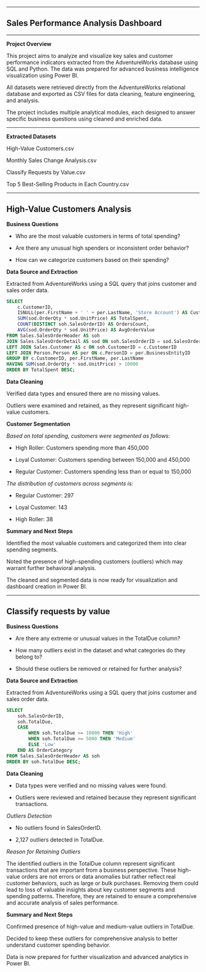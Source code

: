 ------
Sales Performance Analysis Dashboard
-----

---
**Project Overview**

This project aims to analyze and visualize key sales and customer performance indicators extracted from the AdventureWorks database using SQL and Python. The data was prepared for advanced business intelligence visualization using Power BI.

All datasets were retrieved directly from the AdventureWorks relational database and exported as CSV files for data cleaning, feature engineering, and analysis.

The project includes multiple analytical modules, each designed to answer specific business questions using cleaned and enriched data.

---
**Extracted Datasets**

High-Value Customers.csv

Monthly Sales Change Analysis.csv

Classify Requests by Value.csv

Top 5 Best-Selling Products in Each Country.csv

-------

High-Value Customers Analysis
----
**Business Questions**

- Who are the most valuable customers in terms of total spending?

- Are there any unusual high spenders or inconsistent order behavior?

- How can we categorize customers based on their spending?

**Data Source and Extraction**

Extracted from AdventureWorks using a SQL query that joins customer and sales order data.

```sql
SELECT 
    c.CustomerID,
    ISNULL(per.FirstName + ' ' + per.LastName, 'Store Account') AS CustomerName,
    SUM(sod.OrderQty * sod.UnitPrice) AS TotalSpent,
    COUNT(DISTINCT soh.SalesOrderID) AS OrdersCount,
    AVG(sod.OrderQty * sod.UnitPrice) AS AvgOrderValue
FROM Sales.SalesOrderHeader AS soh
JOIN Sales.SalesOrderDetail AS sod ON soh.SalesOrderID = sod.SalesOrderID
LEFT JOIN Sales.Customer AS c ON soh.CustomerID = c.CustomerID
LEFT JOIN Person.Person AS per ON c.PersonID = per.BusinessEntityID
GROUP BY c.CustomerID, per.FirstName, per.LastName
HAVING SUM(sod.OrderQty * sod.UnitPrice) > 10000
ORDER BY TotalSpent DESC;
```

**Data Cleaning**

Verified data types and ensured there are no missing values.

Outliers were examined and retained, as they represent significant high-value customers.

**Customer Segmentation**

*Based on total spending, customers were segmented as follows:*

- High Roller: Customers spending more than 450,000

- Loyal Customer: Customers spending between 150,000 and 450,000

- Regular Customer: Customers spending less than or equal to 150,000

*The distribution of customers across segments is:*

- Regular Customer: 297

- Loyal Customer: 143

- High Roller: 38

**Summary and Next Steps**

Identified the most valuable customers and categorized them into clear spending segments.

Noted the presence of high-spending customers (outliers) which may warrant further behavioral analysis.

The cleaned and segmented data is now ready for visualization and dashboard creation in Power BI.

-----

Classify requests by value
----
**Business Questions**

- Are there any extreme or unusual values in the TotalDue column?

- How many outliers exist in the dataset and what categories do they belong to?

- Should these outliers be removed or retained for further analysis?

**Data Source and Extraction**

Extracted from AdventureWorks using a SQL query that joins customer and sales order data.

```sql
SELECT 
    soh.SalesOrderID,
    soh.TotalDue,
    CASE 
        WHEN soh.TotalDue >= 10000 THEN 'High'
        WHEN soh.TotalDue >= 5000 THEN 'Medium'
        ELSE 'Low'
    END AS OrderCategory
FROM Sales.SalesOrderHeader AS soh
ORDER BY soh.TotalDue DESC;
```

**Data Cleaning**

- Data types were verified and no missing values were found.

- Outliers were reviewed and retained because they represent significant transactions.

*Outliers Detection*

- No outliers found in SalesOrderID.

- 2,127 outliers detected in TotalDue.

*Reason for Retaining Outliers*

The identified outliers in the TotalDue column represent significant transactions that are important from a business perspective. These high-value orders are not errors or data anomalies but rather reflect real customer behaviors, such as large or bulk purchases. Removing them could lead to loss of valuable insights about key customer segments and spending patterns. Therefore, they are retained to ensure a comprehensive and accurate analysis of sales performance.

**Summary and Next Steps**


Confirmed presence of high-value and medium-value outliers in TotalDue.

Decided to keep these outliers for comprehensive analysis to better understand customer spending behavior.

Data is now prepared for further visualization and advanced analytics in Power BI.








